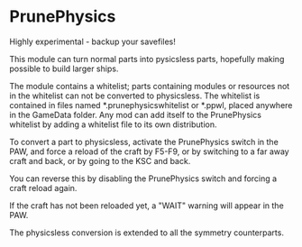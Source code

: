 # PrunePhysics

Highly experimental - backup your savefiles!

This module can turn normal parts into pysicsless parts, hopefully making
possible to build larger ships.

The module contains a whitelist; parts containing modules
or resources not in the whitelist can not be converted to physicsless.
The whitelist is contained in files named \*.prunephysicswhitelist or
\*.ppwl, placed anywhere in the GameData folder. Any mod can add itself
to the PrunePhysics whitelist by adding a whitelist file to its own
distribution.

To convert a part to physicsless, activate the PrunePhysics switch
in the PAW, and force a reload of the craft by F5-F9, or by switching to
a far away craft and back, or by going to the KSC and back.

You can reverse this by disabling the PrunePhysics switch and forcing
a craft reload again.

If the craft has not been reloaded yet, a "WAIT" warning will appear in
the PAW.

The physicsless conversion is extended to all the symmetry counterparts.

